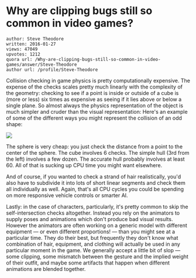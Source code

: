 # Why are clipping bugs still so common in video games?

	author: Steve Theodore
	written: 2016-01-27
	views: 47049
	upvotes: 1212
	quora url: /Why-are-clipping-bugs-still-so-common-in-video-games/answer/Steve-Theodore
	author url: /profile/Steve-Theodore


Collision checking in game physics is pretty computationally expensive. The expense of the checks scales pretty much linearly with the complexity of the geometry: checking to see if a point is inside or outside of a cube is (more or less) six times as expensive as seeing if it lies above or below a single plane. So almost always the physics representation of the object is much simpler and cruder than the visual representation: Here's an example of some of the different ways you might represent the collision of an odd shape:

![](https://qph.fs.quoracdn.net/main-qimg-45527f84bdb902c4eecca5738b8500ee)

The sphere is very cheap: you just check the distance from a point to the center of the sphere. The cube involves 6 checks. The simple hull (3rd from the left) involves a few dozen. The accurate hull probably involves at least 60. All of that is sucking up CPU time you might want elsewhere.

And of course, if you wanted to check a strand of hair realistically, you'd also have to subdivide it into lots of short linear segments and check them all individually as well. Again, that's all CPU cycles you could be spending on more responsive vehicle controls or smarter AI.

Lastly: in the case of characters, particularly, it's pretty common to skip the self-intersection checks altogether. Instead you rely on the animators to supply poses and animations which don't produce bad visual results. However the animators are often working on a generic model with different equipment — or even different proportions! — than you might see at a particular time. They do their best, but frequently they don't know what combination of hair, equipment, and clothing will actually be used in any particular moment in the game. We generally accept a little bit of slop — some clipping, some mismatch between the gesture and the implied weight of their outfit, and maybe some artifacts that happen when different animations are blended together.

